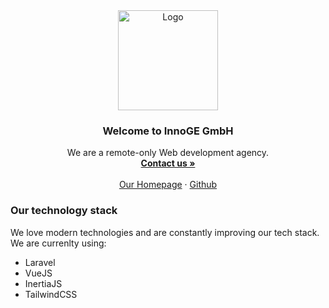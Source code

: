 <div align="center">
  <a href="https://innoge.de">
    <img src="https://innoge.de/assets/innoge_logo.7fa4a6cb.svg" alt="Logo" width="160" height="160">
  </a>

  <h3 align="center">Welcome to InnoGE GmbH</h3>

  <p align="center">
    We are a remote-only Web development agency.
    <br />
    <a href="mailto:hello@innoge.de"><strong>Contact us »</strong></a>
    <br />
    <br />
    <a href="https://innoge.de">Our Homepage</a>
    ·
    <a href="https://github.com/InnoGE">Github</a>
  </p>
</div>

### Our technology stack

We love modern technologies and are constantly improving our tech stack. We are currenlty using:

 - Laravel
 - VueJS
 - InertiaJS
 - TailwindCSS
